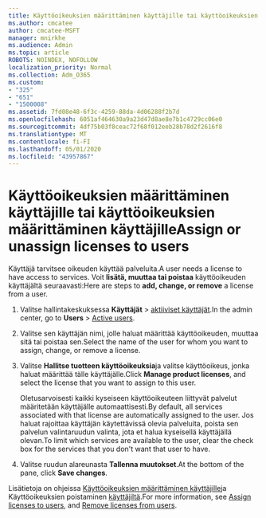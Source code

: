 ```yaml
---
title: Käyttöoikeuksien määrittäminen käyttäjille tai käyttöoikeuksien määrittäminen käyttäjille
ms.author: cmcatee
author: cmcatee-MSFT
manager: mnirkhe
ms.audience: Admin
ms.topic: article
ROBOTS: NOINDEX, NOFOLLOW
localization_priority: Normal
ms.collection: Adm_O365
ms.custom:
- "325"
- "651"
- "1500008"
ms.assetid: 7fd08e48-6f3c-4259-88da-4d06288f2b7d
ms.openlocfilehash: 6051af464630a9a23d47d8ae8e7b1c4729cc06e0
ms.sourcegitcommit: 4df75b03f8ceac72f68f012eeb28b78d2f2616f8
ms.translationtype: MT
ms.contentlocale: fi-FI
ms.lasthandoff: 05/01/2020
ms.locfileid: "43957867"
---
```

# <a name="assign-or-unassign-licenses-to-users"></a><span data-ttu-id="a6572-102">Käyttöoikeuksien määrittäminen käyttäjille tai käyttöoikeuksien määrittäminen käyttäjille</span><span class="sxs-lookup"><span data-stu-id="a6572-102">Assign or unassign licenses to users</span></span>

<span data-ttu-id="a6572-103">Käyttäjä tarvitsee oikeuden käyttää palveluita.</span><span class="sxs-lookup"><span data-stu-id="a6572-103">A user needs a license to have access to services.</span></span> <span data-ttu-id="a6572-104">Voit **lisätä, muuttaa tai poistaa** käyttöoikeuden käyttäjältä seuraavasti:</span><span class="sxs-lookup"><span data-stu-id="a6572-104">Here are steps to **add, change, or remove** a license from a user.</span></span>
  
1. <span data-ttu-id="a6572-105">Valitse hallintakeskuksessa **Käyttäjät** \> [aktiiviset käyttäjät](https://go.microsoft.com/fwlink/p/?linkid=834822).</span><span class="sxs-lookup"><span data-stu-id="a6572-105">In the admin center, go to **Users** \> [Active users](https://go.microsoft.com/fwlink/p/?linkid=834822).</span></span>

2. <span data-ttu-id="a6572-106">Valitse sen käyttäjän nimi, jolle haluat määrittää käyttöoikeuden, muuttaa sitä tai poistaa sen.</span><span class="sxs-lookup"><span data-stu-id="a6572-106">Select the name of the user for whom you want to assign, change, or remove a license.</span></span>

3. <span data-ttu-id="a6572-107">Valitse **Hallitse tuotteen käyttöoikeuksia**ja valitse käyttöoikeus, jonka haluat määrittää tälle käyttäjälle.</span><span class="sxs-lookup"><span data-stu-id="a6572-107">Click **Manage product licenses**, and select the license that you want to assign to this user.</span></span>

    <span data-ttu-id="a6572-108">Oletusarvoisesti kaikki kyseiseen käyttöoikeuteen liittyvät palvelut määritetään käyttäjälle automaattisesti.</span><span class="sxs-lookup"><span data-stu-id="a6572-108">By default, all services associated with that license are automatically assigned to the user.</span></span> <span data-ttu-id="a6572-109">Jos haluat rajoittaa käyttäjän käytettävissä olevia palveluita, poista sen palvelun valintaruudun valinta, jota et halua kyseisellä käyttäjällä olevan.</span><span class="sxs-lookup"><span data-stu-id="a6572-109">To limit which services are available to the user, clear the check box for the services that you don't want that user to have.</span></span>

4. <span data-ttu-id="a6572-110">Valitse ruudun alareunasta **Tallenna muutokset**.</span><span class="sxs-lookup"><span data-stu-id="a6572-110">At the bottom of the pane, click **Save changes**.</span></span>

<span data-ttu-id="a6572-111">Lisätietoja on ohjeissa [Käyttöoikeuksien määrittäminen käyttäjille](https://docs.microsoft.com/office365/admin/subscriptions-and-billing/assign-licenses-to-users)ja Käyttöoikeuksien poistaminen [käyttäjiltä](https://docs.microsoft.com/office365/admin/subscriptions-and-billing/remove-licenses-from-users).</span><span class="sxs-lookup"><span data-stu-id="a6572-111">For more information, see [Assign licenses to users](https://docs.microsoft.com/office365/admin/subscriptions-and-billing/assign-licenses-to-users), and [Remove licenses from users](https://docs.microsoft.com/office365/admin/subscriptions-and-billing/remove-licenses-from-users).</span></span>